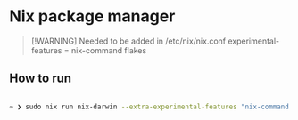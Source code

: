 # Nix package manager
>
> [!WARNING]
> Needed to be added in /etc/nix/nix.conf
> experimental-features = nix-command flakes

## How to run

```bash

~ ❯ sudo nix run nix-darwin --extra-experimental-features "nix-command flakes" -- switch --flake ~/.config/nix#gawrgare
```
